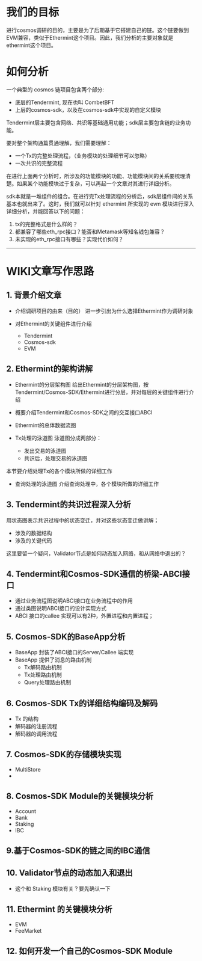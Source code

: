 # 我们的目标

进行cosmos调研的目的，主要是为了后期基于它搭建自己的链。这个链要做到EVM兼容，类似于Ethermint这个项目。因此，我们分析的主要对象就是ethermint这个项目。

# 如何分析

一个典型的 cosmos 链项目包含两个部分:
* 底层的Tendermint, 现在也叫 CombetBFT
* 上层的cosmos-sdk，以及在cosmos-sdk中实现的自定义模块

Tendermint层主要包含网络、共识等基础通用功能；sdk层主要包含链的业务功能。

要对整个架构通篇贯通理解，我们需要理解：
* 一个Tx的完整处理流程，（业务模块的处理细节可以忽略）
* 一次共识的完整流程

在进行上面两个分析时，所涉及的功能模块的功能、功能模块间的关系要梳理清楚。如果某个功能模块过于复杂，可以再起一个文章对其进行详细分析。

sdk本就是一堆组件的组合。在进行完Tx处理流程的分析后，sdk层组件间的关系基本也就出来了。这时，我们就可以针对 ethermint 所实现的 evm 模块进行深入详细分析，并能回答以下的问题：
1. tx的完整格式是什么样的？
2. 都兼容了哪些eth_rpc接口？能否和Metamask等知名钱包兼容？
3. 未实现的eth_rpc接口有哪些？实现代价如何？


---

# WIKI文章写作思路

## 1. 背景介绍文章

* 介绍调研项目的由来（目的）
进一步引出为什么选择Ethermint作为调研对象

* 对Ethermint的关键组件进行介绍
  * Tendermint
  * Cosmos-sdk
  * EVM

## 2. Ethermint的架构讲解

* Ethermint的分层架构图
给出Ethermint的分层架构图，按Tendermint/Cosmos-SDK/Ethermint进行分层，并对每层的关键组件进行介绍
* 概要介绍Tendermint和Cosmos-SDK之间的交互接口ABCI

* Ethermint的总体数据流图

* Tx处理的泳道图
泳道图分成两部分：
  * 发出交易的泳道图
  * 共识后，处理交易的泳道图

本节要介绍处理Tx的各个模块所做的详细工作

* 查询处理的泳道图
介绍查询处理中，各个模块所做的详细工作

## 3. Tendermint的共识过程深入分析
用状态图表示共识过程中的状态变迁，并对这些状态变迁做讲解；
* 涉及的数据结构
* 涉及的关键代码

这里要留一个疑问，Validator节点是如何动态加入网络，和从网络中退出的？


## 4. Tendermint和Cosmos-SDK通信的桥梁-ABCI接口
* 通过业务流程图说明ABCI接口在业务流程中的作用
* 通过类图说明ABCI接口的设计实现方式
* ABCI 接口的callee 实现可以有2种，外置进程和内置进程；

## 5. Cosmos-SDK的BaseApp分析
* BaseApp 封装了ABCI接口的Server/Callee 端实现
* BaseApp 提供了消息的路由机制
    * Tx解码路由机制
    * Tx处理路由机制
    * Query处理路由机制


## 6. Cosmos-SDK Tx的详细结构编码及解码
* Tx 的结构
* 解码器的注册流程
* 解码器的调用流程


## 7. Cosmos-SDK的存储模块实现
* MultiStore
* 

## 8. Cosmos-SDK Module的关键模块分析
* Account
* Bank
* Staking
* IBC

## 9.基于Cosmos-SDK的链之间的IBC通信


## 10. Validator节点的动态加入和退出
* 这个和 Staking 模块有关？要先确认一下


## 11. Ethermint 的关键模块分析
* EVM
* FeeMarket

## 12. 如何开发一个自己的Cosmos-SDK Module

